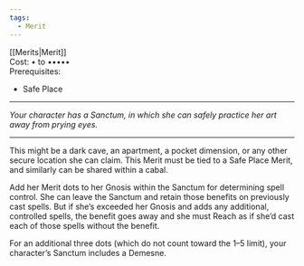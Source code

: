 ```yaml
---
tags:
  - Merit
---
```


[[Merits|Merit]]\
Cost: • to •••••\
Prerequisites:
- Safe Place

---

_Your character has a Sanctum, in which she can safely practice her art away from prying eyes._

---

This might be a dark cave, an apartment, a pocket dimension, or any other secure location she can claim. This Merit must be tied to a Safe Place Merit, and similarly can be shared within a cabal.

Add her Merit dots to her Gnosis within the Sanctum for determining spell control. She can leave the Sanctum and retain those benefits on previously cast spells. But if she’s exceeded her Gnosis and adds any additional, controlled spells, the benefit goes away and she must Reach as if she’d cast each of those spells without the benefit.

For an additional three dots (which do not count toward the 1–5 limit), your character’s Sanctum includes a Demesne.